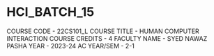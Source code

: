 # HCI_BATCH_15

COURSE CODE - 22CS101_L
COURSE TITLE - HUMAN COMPUTER INTERACTION
COURSE CREDITS - 4
FACULTY NAME - SYED NAWAZ PASHA
YEAR - 2023-24
AC YEAR/SEM - 2-1


